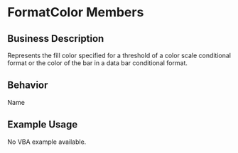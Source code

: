 # FormatColor Members

## Business Description
Represents the fill color specified for a threshold of a color scale conditional format or the color of the bar in a data bar conditional format.

## Behavior
Name

## Example Usage
No VBA example available.